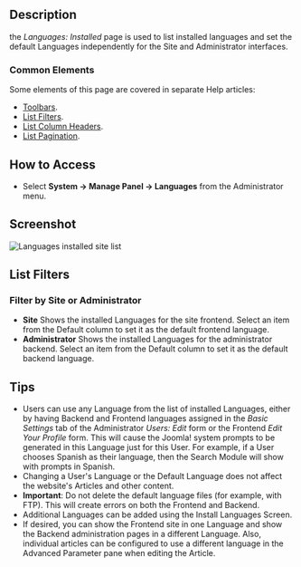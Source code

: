 <!-- Filename: Help4.x:Languages:_Installed / Display title: Languages: Installed -->

## Description

the *Languages: Installed* page is used to list installed languages and set
the default Languages independently for the Site and Administrator interfaces.

### Common Elements

Some elements of this page are covered in separate Help articles:

* [Toolbars](jdocmanual?article=help/common-elements/toolbars).
* [List Filters](jdocmanual?article=help/common-elements/list-filters).
* [List Column Headers](jdocmanual?article=help/common-elements/list-column-headers).
* [List Pagination](jdocmanual?article=help/common-elements/list-pagination).

## How to Access

- Select **System → Manage Panel → Languages** from the Administrator menu.

## Screenshot

![Languages installed site list](../../../en/images/languages/languages-installed-site.png)

## List Filters

### Filter by Site or Administrator

- **Site** Shows the installed Languages for the site frontend. Select an
  item from the Default column to set it as the default frontend language.
- **Administrator** Shows the installed Languages for the administrator
  backend. Select an item from the Default column to set it as the default
  backend language.

## Tips

- Users can use any Language from the list of installed Languages,
  either by having Backend and Frontend languages assigned in the
  *Basic Settings* tab of the Administrator *Users: Edit* form or the Frontend
  *Edit Your Profile* form. This will cause the Joomla! system prompts to be
  generated in this Language just for this User. For example, if a User
  chooses Spanish as their language, then the Search Module will show
  with prompts in Spanish.
- Changing a User's Language or the Default Language does not affect the
  website's Articles and other content.
- **Important**: Do not delete the default language files (for example,
  with FTP). This will create errors on both the Frontend and Backend.
- Additional Languages can be added using the Install Languages Screen.
- If desired, you can show the Frontend site in one Language and show
  the Backend administration pages in a different Language. Also,
  individual articles can be configured to use a different language in
  the Advanced Parameter pane when editing the Article.
